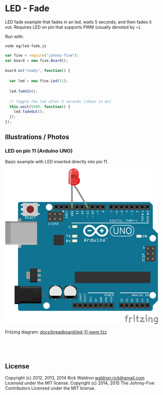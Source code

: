 <!--remove-start-->

# LED - Fade


LED fade example that fades in an led, waits 5 seconds, and then fades it out. Requires LED on pin that supports PWM (usually denoted by ~).




Run with:
```bash
node eg/led-fade.js
```

<!--remove-end-->

```javascript
var five = require("johnny-five");
var board = new five.Board();

board.on("ready", function() {

  var led = new five.Led(11);

  led.fadeIn();

  // Toggle the led after 5 seconds (shown in ms)
  this.wait(5000, function() {
    led.fadeOut();
  });
});

```


## Illustrations / Photos


### LED on pin 11 (Arduino UNO)


Basic example with LED inserted directly into pin 11.


![docs/breadboard/led-11-pwm.png](breadboard/led-11-pwm.png)<br>

Fritzing diagram: [docs/breadboard/led-11-pwm.fzz](breadboard/led-11-pwm.fzz)

&nbsp;





&nbsp;

<!--remove-start-->

## License
Copyright (c) 2012, 2013, 2014 Rick Waldron <waldron.rick@gmail.com>
Licensed under the MIT license.
Copyright (c) 2014, 2015 The Johnny-Five Contributors
Licensed under the MIT license.

<!--remove-end-->
